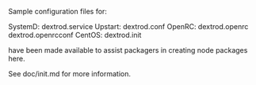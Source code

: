 Sample configuration files for:

SystemD: dextrod.service
Upstart: dextrod.conf
OpenRC:  dextrod.openrc
         dextrod.openrcconf
CentOS:  dextrod.init

have been made available to assist packagers in creating node packages here.

See doc/init.md for more information.
